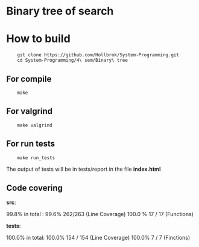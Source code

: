 # Binary tree of search

# How to build

```shell
    git clone https://github.com/Hollbrok/System-Programming.git
    cd System-Programming/4\ sem/Binary\ tree
```

## For compile

```shell
    make
```

## For valgrind

```shell
    make valgrind
```

## For run tests

```shell
    make run_tests
```

The output of tests will be in tests/report in the file __index.html__

## Code covering

__src__:

99.8% in total :
    99.6%   262/263 (Line Coverage)
    100.0 %	17 / 17 (Functions)

__tests__:

100.0% in total:
    100.0%	154 / 154 (Line Coverage)
    100.0%	7 / 7 (Finctions)
